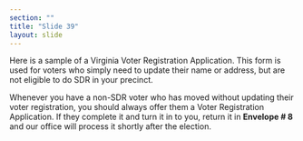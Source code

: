 ```yaml
---
section: ""
title: "Slide 39"
layout: slide
---
```


Here is a sample of a Virginia Voter Registration Application. This form is used for voters who simply need to update their name or address, but are not eligible to do SDR in your precinct.

Whenever you have a non-SDR voter who has moved without updating their voter registration, you should always offer them a Voter Registration Application. If they complete it and turn it in to you, return it in **Envelope # 8** and our office will process it shortly after the election.